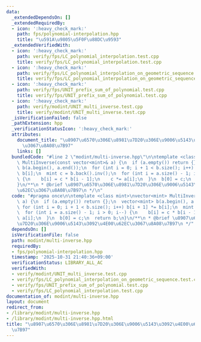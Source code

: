 ```yaml
---
data:
  _extendedDependsOn: []
  _extendedRequiredBy:
  - icon: ':heavy_check_mark:'
    path: fps/polynomial-interpolation.hpp
    title: "\u591A\u9805\u5F0F\u88DC\u9593"
  _extendedVerifiedWith:
  - icon: ':heavy_check_mark:'
    path: verify/fps/LC_polynomial_interpolation.test.cpp
    title: verify/fps/LC_polynomial_interpolation.test.cpp
  - icon: ':heavy_check_mark:'
    path: verify/fps/LC_polynomial_interpolation_on_geometric_sequence.test.cpp
    title: verify/fps/LC_polynomial_interpolation_on_geometric_sequence.test.cpp
  - icon: ':heavy_check_mark:'
    path: verify/fps/UNIT_prefix_sum_of_polynomial.test.cpp
    title: verify/fps/UNIT_prefix_sum_of_polynomial.test.cpp
  - icon: ':heavy_check_mark:'
    path: verify/modint/UNIT_multi_inverse.test.cpp
    title: verify/modint/UNIT_multi_inverse.test.cpp
  _isVerificationFailed: false
  _pathExtension: hpp
  _verificationStatusIcon: ':heavy_check_mark:'
  attributes:
    document_title: "\u8907\u6570\u306E\u8981\u7D20\u306E\u9006\u5143\u3092\u4E00\u62EC\
      \u3067\u8A08\u7B97"
    links: []
  bundledCode: "#line 2 \"modint/multi-inverse.hpp\"\n\ntemplate <class mint>\nvector<mint>\
    \ MultiInverse(const vector<mint>& a) {\n  if (a.empty()) return {};\n  vector<mint>\
    \ b(a.begin(), a.end());\n  for (int i = 0; i + 1 < b.size(); i++) b[i + 1] *=\
    \ b[i];\n  mint c = b.back().inv();\n  for (int i = a.size() - 1; i > 0; i--)\
    \ {\n    b[i] = c * b[i - 1];\n    c *= a[i];\n  }\n  b[0] = c;\n  return b;\n\
    }\n/**\n * @brief \u8907\u6570\u306E\u8981\u7D20\u306E\u9006\u5143\u3092\u4E00\
    \u62EC\u3067\u8A08\u7B97\n */\n"
  code: "#pragma once\n\ntemplate <class mint>\nvector<mint> MultiInverse(const vector<mint>&\
    \ a) {\n  if (a.empty()) return {};\n  vector<mint> b(a.begin(), a.end());\n \
    \ for (int i = 0; i + 1 < b.size(); i++) b[i + 1] *= b[i];\n  mint c = b.back().inv();\n\
    \  for (int i = a.size() - 1; i > 0; i--) {\n    b[i] = c * b[i - 1];\n    c *=\
    \ a[i];\n  }\n  b[0] = c;\n  return b;\n}\n/**\n * @brief \u8907\u6570\u306E\u8981\
    \u7D20\u306E\u9006\u5143\u3092\u4E00\u62EC\u3067\u8A08\u7B97\n */"
  dependsOn: []
  isVerificationFile: false
  path: modint/multi-inverse.hpp
  requiredBy:
  - fps/polynomial-interpolation.hpp
  timestamp: '2025-10-31 21:40:36+09:00'
  verificationStatus: LIBRARY_ALL_AC
  verifiedWith:
  - verify/modint/UNIT_multi_inverse.test.cpp
  - verify/fps/LC_polynomial_interpolation_on_geometric_sequence.test.cpp
  - verify/fps/UNIT_prefix_sum_of_polynomial.test.cpp
  - verify/fps/LC_polynomial_interpolation.test.cpp
documentation_of: modint/multi-inverse.hpp
layout: document
redirect_from:
- /library/modint/multi-inverse.hpp
- /library/modint/multi-inverse.hpp.html
title: "\u8907\u6570\u306E\u8981\u7D20\u306E\u9006\u5143\u3092\u4E00\u62EC\u3067\u8A08\
  \u7B97"
---
```

